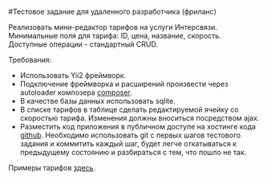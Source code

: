 #Тестовое задание для удаленного разработчика (фриланс)

Реализовать мини-редактор тарифов на услуги Интерсвязи. 
Минимальные поля для тарифа: ID, цена, название, скорость. 
Доступные операции - стандартный CRUD. 

Требования:
* Использовать Yii2 фреймворк.
* Подключение фреймворка и расширений произвести через autoloader композера [composer](https://getcomposer.org/). 
* В качестве базы данных использовать sqlite. 
* В списке тарифов в таблице сделать редактируемой ячейку со скоростью тарифа. Изменения должны вноситься посредством ajax.
* Разместить код приложения в публичном доступе на хостинге кода [github](https://github.com/). Необходимо использовать git с первых шагов тестового задания и коммитить каждый шаг, будет легче откатываться к предыдущему состоянию и разбираться с тем, что пошло не так.

Примеры тарифов [здесь](http://www.is74.ru/home/internet/tariffs/index.php). 
